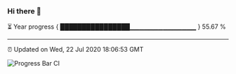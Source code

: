 ### Hi there 👋

⏳ Year progress { ████████████████▁▁▁▁▁▁▁▁▁▁▁▁▁▁ } 55.67 %

---

⏰ Updated on Wed, 22 Jul 2020 18:06:53 GMT

![Progress Bar CI](https://github.com/liununu/liununu/workflows/Progress%20Bar%20CI/badge.svg)
